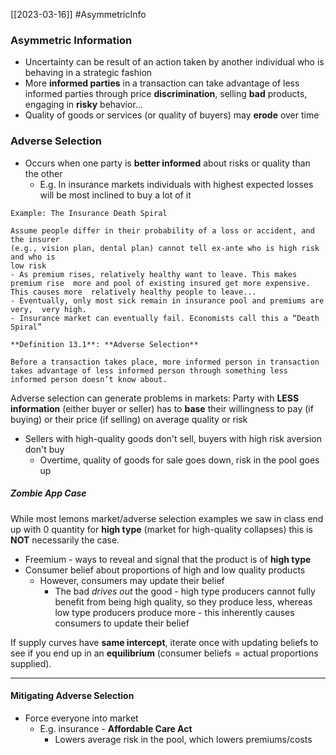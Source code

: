 [[2023-03-16]] #AsymmetricInfo

### Asymmetric Information
- Uncertainty can be result of an action taken by another individual who is behaving in a strategic fashion  
- More **informed parties** in a transaction can take advantage of less informed parties through price **discrimination**, selling **bad** products, engaging in **risky** behavior...  
- Quality of goods or services (or quality of buyers) may **erode** over time 

### Adverse Selection
- Occurs when one party is **better informed** about risks or quality than the other
	- E.g. In insurance markets individuals with highest expected losses will be most inclined to buy a lot of it

```ad-example
Example: The Insurance Death Spiral

Assume people differ in their probability of a loss or accident, and the insurer  
(e.g., vision plan, dental plan) cannot tell ex-ante who is high risk and who is  
low risk  
- As premium rises, relatively healthy want to leave. This makes premium rise  more and pool of existing insured get more expensive. This causes more  relatively healthy people to leave...  
- Eventually, only most sick remain in insurance pool and premiums are very,  very high.  
- Insurance market can eventually fail. Economists call this a “Death Spiral”
```

```ad-important
**Definition 13.1**: **Adverse Selection**

Before a transaction takes place, more informed person in transaction takes advantage of less informed person through something less informed person doesn’t know about.
```

Adverse selection can generate problems in markets: Party with **LESS** **information** (either buyer or seller) has to **base** their willingness to pay (if buying) or their price (if selling) on average quality or risk
- Sellers with high-quality goods don't sell, buyers with high risk aversion don't buy
	- Overtime, quality of goods for sale goes down, risk in the pool goes up

##### Zombie App Case
While most lemons market/adverse selection examples we saw in class end up with 0 quantity for **high type** (market for high-quality collapses) this is **NOT** necessarily the case.
- Freemium - ways to reveal and signal that the product is of **high type**
- Consumer belief about proportions of high and low quality products
	- However, consumers may update their belief
		- The bad *drives out* the good - high type producers cannot fully benefit from being high quality, so they produce less, whereas low type producers produce more - this inherently causes consumers to update their belief

If supply curves have **same intercept**, iterate once with updating beliefs to see if you end up in an **equilibrium** ($\text{consumer beliefs} = \text{actual proportions supplied}$).

---

#### Mitigating Adverse Selection
- Force everyone into market
	- E.g. insurance - **Affordable Care Act**
		- Lowers average risk in the pool, which lowers premiums/costs